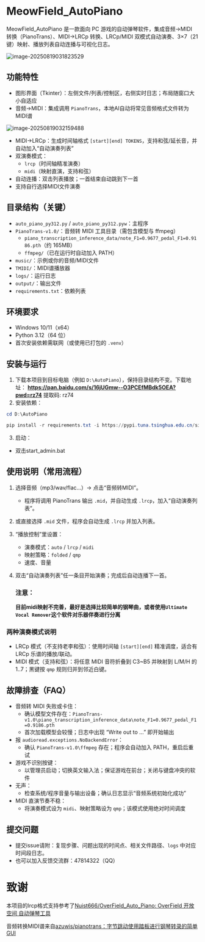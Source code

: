 # MeowField_AutoPiano

MeowField_AutoPiano 是一款面向 PC 游戏的自动弹琴软件，集成音频→MIDI 转换（PianoTrans）、MIDI→LRCp 转换、LRCp/MIDI 双模式自动演奏、3×7（21 键）映射、播放列表自动连播与可视化日志。

![image-20250819031823529](C:\Users\薮猫\AppData\Roaming\Typora\typora-user-images\image-20250819031823529.png)

## 功能特性
- 图形界面（Tkinter）：左侧文件/列表/控制区，右侧实时日志；布局随窗口大小自适应
- 音频→MIDI：集成调用 `PianoTrans`，本地AI自动将常见音频格式文件转为MIDI谱

![image-20250819032159488](C:\Users\薮猫\AppData\Roaming\Typora\typora-user-images\image-20250819032159488.png)

- MIDI→LRCp：生成时间轴格式 `[start][end] TOKENS`，支持和弦/延长音，并自动加入“自动演奏列表”
- 双演奏模式：
  - `lrcp`（时间轴精准演奏）
  - `midi`（映射直演，支持和弦）
- 自动连播：双击列表播放；一首结束自动跳到下一首
- 支持自行选择MIDI文件演奏

## 目录结构（关键）
- `auto_piano_py312.py` / `auto_piano_py312.pyw`：主程序
- `PianoTrans-v1.0/`：音频转 MIDI 工具目录（需包含模型与 ffmpeg）
  - `piano_transcription_inference_data/note_F1=0.9677_pedal_F1=0.9186.pth`（约 165MB）
  - `ffmpeg/`（已在运行时自动加入 PATH）
- `music/`：示例或你的音频/MIDI文件
- `TMIDI/`：MIDI谱播放器
- `logs/`：运行日志
- `output/`：输出文件
- `requirements.txt`：依赖列表

## 环境要求
- Windows 10/11（x64）
- Python 3.12（64 位）
- 首次安装依赖需联网（或使用已打包的 `.venv`）

## 安装与运行
1) 下载本项目到目标电脑（例如 `D:\AutoPiano`），保持目录结构不变。下载地址： **https://pan.baidu.com/s/16jUGmw--O3PCEfMBdk5OEA?pwd=rz74**  提取码: rz74 
2) 安装依赖：
```powershell
cd D:\AutoPiano

pip install -r requirements.txt -i https://pypi.tuna.tsinghua.edu.cn/simple
```
3) 启动：
- 双击start_admin.bat



## 使用说明（常用流程）
1. 选择音频（mp3/wav/flac…）→ 点击“音频转MIDI”。
   - 程序将调用 PianoTrans 输出 `.mid`，并自动生成 `.lrcp`，加入“自动演奏列表”。

2. 或直接选择 `.mid` 文件，程序会自动生成 `.lrcp` 并加入列表。

3. “播放控制”里设置：
   - 演奏模式：`auto` / `lrcp` / `midi`
   - 映射策略：`folded` / `qmp`
   - 速度、音量

4. 双击“自动演奏列表”任一条目开始演奏；完成后自动连播下一首。

   ### 注意：

   **目前midi映射不完善，最好是选择比较简单的钢琴曲，或者使用`Ultimate Vocal Remover`这个软件对乐器伴奏进行分离**

### 两种演奏模式说明
- LRCp 模式（不支持老李和弦）：使用时间轴 `[start][end]` 精准调度，适合有 LRCp 乐谱的播放/联动。
- MIDI 模式（支持和弦）：将任意 MIDI 音符折叠到 C3~B5 并映射到 L/M/H 的 1..7；黑键按 `qmp` 规则归并到邻近白键。

## 故障排查（FAQ）
- 音频转 MIDI 失败或卡住：
  - 确认模型文件存在：`PianoTrans-v1.0\piano_transcription_inference_data\note_F1=0.9677_pedal_F1=0.9186.pth`
  - 首次加载模型会较慢；日志中出现 “Write out to …” 即开始输出
- 报 `audioread.exceptions.NoBackendError`：
  - 确认 `PianoTrans-v1.0\ffmpeg` 存在；程序会自动加入 PATH，重启后重试
- 游戏不识别按键：
  - 以管理员启动；切换英文输入法；保证游戏在前台；关闭与键盘冲突的软件
- 无声：
  - 检查系统/程序音量与输出设备；确认日志显示“音频系统初始化成功”
- MIDI 直演节奏不稳：
  - 将演奏模式设为 `midi`、映射策略设为 `qmp`；该模式使用绝对时间调度

## 提交问题
- 提交issue请附：复现步骤、问题出现的时间点、相关文件路径、`logs` 中对应时间段日志。
- 也可以加入反馈交流群：47814322（QQ）

# 致谢

本项目的lrcp格式支持参考了[Nuist666/OverField_Auto_Piano: OverField 开放空间 自动弹琴工具](https://github.com/Nuist666/OverField_Auto_Piano)

音频转换MIDI谱来自[azuwis/pianotrans：字节跳动使用踏板进行钢琴转录的简单 GUI](https://github.com/azuwis/pianotrans)
